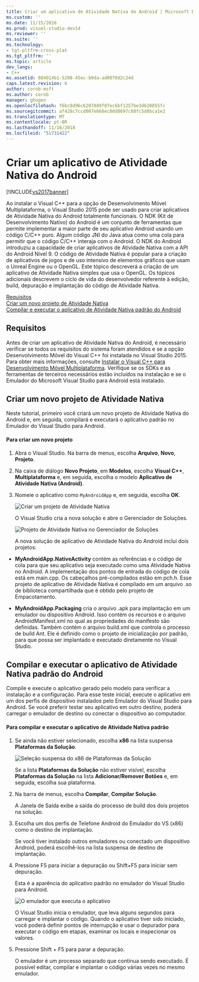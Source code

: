 ```yaml
---
title: Criar um aplicativo de Atividade Nativa do Android | Microsoft Docs
ms.custom: ''
ms.date: 11/15/2016
ms.prod: visual-studio-dev14
ms.reviewer: ''
ms.suite: ''
ms.technology:
- tgt-pltfrm-cross-plat
ms.tgt_pltfrm: ''
ms.topic: article
dev_langs:
- C++
ms.assetid: 884014b1-5208-45ec-b0da-ad0070d2c24d
caps.latest.revision: 6
author: corob-msft
ms.author: corob
manager: ghogen
ms.openlocfilehash: f6bc8d96c6207889f07ec6bf1257be3d620855fc
ms.sourcegitcommit: af428c7ccd007e668ec0dd8697c88fc5d8bca1e2
ms.translationtype: MT
ms.contentlocale: pt-BR
ms.lasthandoff: 11/16/2018
ms.locfileid: "51731422"
---
```

# <a name="create-an-android-native-activity-app"></a>Criar um aplicativo de Atividade Nativa do Android
[!INCLUDE[vs2017banner](../includes/vs2017banner.md)]

  
Ao instalar o Visual C++ para a opção de Desenvolvimento Móvel Multiplataforma, o Visual Studio 2015 pode ser usado para criar aplicativos de Atividade Nativa do Android totalmente funcionais. O NDK (Kit de Desenvolvimento Nativo) do Android é um conjunto de ferramentas que permite implementar a maior parte de seu aplicativo Android usando um código C/C++ puro. Algum código JNI do Java atua como uma cola para permitir que o código C/C++ interaja com o Android. O NDK do Android introduziu a capacidade de criar aplicativos de Atividade Nativa com a API do Android Nível 9. O código de Atividade Nativa é popular para a criação de aplicativos de jogos e de uso intensivo de elementos gráficos que usam o Unreal Engine ou o OpenGL. Este tópico descreverá a criação de um aplicativo de Atividade Nativa simples que usa o OpenGL. Os tópicos adicionais descrevem o ciclo de vida do desenvolvedor referente à edição, build, depuração e implantação do código de Atividade Nativa.  
  
 [Requisitos](#req)   
 [Criar um novo projeto de Atividade Nativa](#Create)   
 [Compilar e executar o aplicativo de Atividade Nativa padrão do Android](#BuildHello)  
  
##  <a name="req"></a> Requisitos  
 Antes de criar um aplicativo de Atividade Nativa do Android, é necessário verificar se todos os requisitos do sistema foram atendidos e se a opção Desenvolvimento Móvel do Visual C++ foi instalada no Visual Studio 2015. Para obter mais informações, consulte [Instalar o Visual C++ para Desenvolvimento Móvel Multiplataforma](../cross-platform/install-visual-cpp-for-cross-platform-mobile-development.md). Verifique se os SDKs e as ferramentas de terceiros necessários estão incluídos na instalação e se o Emulador do Microsoft Visual Studio para Android está instalado.  
  
##  <a name="Create"></a> Criar um novo projeto de Atividade Nativa  
 Neste tutorial, primeiro você criará um novo projeto de Atividade Nativa do Android e, em seguida, compilará e executará o aplicativo padrão no Emulador do Visual Studio para Android.  
  
#### <a name="to-create-a-new-project"></a>Para criar um novo projeto  
  
1. Abra o Visual Studio. Na barra de menus, escolha **Arquivo**, **Novo**, **Projeto**.  
  
2. Na caixa de diálogo **Novo Projeto**, em **Modelos**, escolha **Visual C++**, **Multiplataforma** e, em seguida, escolha o modelo **Aplicativo de Atividade Nativa (Android)**.  
  
3. Nomeie o aplicativo como `MyAndroidApp` e, em seguida, escolha **OK**.  
  
    ![Criar um projeto de Atividade Nativa](../cross-platform/media/cppmdd-newproject.PNG "CppMDD_NewProject")  
  
    O Visual Studio cria a nova solução e abre o Gerenciador de Soluções.  
  
    ![Projeto de Atividade Nativa no Gerenciador de Soluções](../cross-platform/media/cppmdd-rc-na-solutionexp.PNG "CPPMDD_RC_NA_SolutionExp")  
  
   A nova solução de aplicativo de Atividade Nativa do Android inclui dois projetos:  
  
-   **MyAndroidApp.NativeActivity** contém as referências e o código de cola para que seu aplicativo seja executado como uma Atividade Nativa no Android. A implementação dos pontos de entrada do código de cola está em main.cpp. Os cabeçalhos pré-compilados estão em pch.h. Esse projeto de aplicativo de Atividade Nativa é compilado em um arquivo .so de biblioteca compartilhada que é obtido pelo projeto de Empacotamento.  
  
-   **MyAndroidApp.Packaging** cria o arquivo .apk para implantação em um emulador ou dispositivo Android. Isso contém os recursos e o arquivo AndroidManifest.xml no qual as propriedades do manifesto são definidas. Também contém o arquivo build.xml que controla o processo de build Ant. Ele é definido como o projeto de inicialização por padrão, para que possa ser implantado e executado diretamente no Visual Studio.  
  
##  <a name="BuildHello"></a> Compilar e executar o aplicativo de Atividade Nativa padrão do Android  
 Compile e execute o aplicativo gerado pelo modelo para verificar a instalação e a configuração. Para esse teste inicial, execute o aplicativo em um dos perfis de dispositivo instalados pelo Emulador do Visual Studio para Android. Se você preferir testar seu aplicativo em outro destino, poderá carregar o emulador de destino ou conectar o dispositivo ao computador.  
  
#### <a name="to-build-and-run-the-default-native-activity-app"></a>Para compilar e executar o aplicativo de Atividade Nativa padrão  
  
1.  Se ainda não estiver selecionado, escolha **x86** na lista suspensa **Plataformas da Solução**.  
  
     ![Seleção suspensa do x86 de Plataformas da Solução](../cross-platform/media/cppmdd-rc-na-solution-x86.png "CPPMDD_RC_NA_Solution_x86")  
  
     Se a lista **Plataformas da Solução** não estiver visível, escolha **Plataformas da Solução** na lista **Adicionar/Remover Botões** e, em seguida, escolha sua plataforma.  
  
2.  Na barra de menus, escolha **Compilar**, **Compilar Solução**.  
  
     A Janela de Saída exibe a saída do processo de build dos dois projetos na solução.  
  
3.  Escolha um dos perfis de Telefone Android do Emulador do VS (x86) como o destino de implantação.  
  
     Se você tiver instalado outros emuladores ou conectado um dispositivo Android, poderá escolhê-los na lista suspensa de destino de implantação.  
  
4.  Pressione F5 para iniciar a depuração ou Shift+F5 para iniciar sem depuração.  
  
     Esta é a aparência do aplicativo padrão no emulador do Visual Studio para Android.  
  
     ![O emulador que executa o aplicativo](../cross-platform/media/cppmdd-emulator-running-app.PNG "CppMDD_Emulator_Running_App")  
  
     O Visual Studio inicia o emulador, que leva alguns segundos para carregar e implantar o código. Quando o aplicativo tiver sido iniciado, você poderá definir pontos de interrupção e usar o depurador para executar o código em etapas, examinar os locais e inspecionar os valores.  
  
5.  Pressione Shift + F5 para parar a depuração.  
  
     O emulador é um processo separado que continua sendo executado. É possível editar, compilar e implantar o código várias vezes no mesmo emulador.

